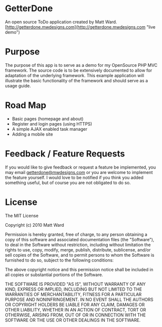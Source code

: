 # GetterDone

An open source ToDo application created by Matt Ward.
[http://getterdone.mwdesigns.com](http://getterdone.mwdesigns.com "live demo")

# Purpose

The purpose of this app is to serve as a demo for my OpenSource PHP MVC framework.
The source code is to be extensively documented to allow for adaptation of the underlying framework.
This example application will illustrate the basic functionality of the framework and should serve as a usage guide.

# Road Map

* Basic pages (homepage and about)
* Register and login pages (using HTTPS)
* A simple AJAX enabled task manager
* Adding a mobile site

# Feedback / Feature Requests

If you would like to give feedback or request a feature be implemented, you may email
[getterdone@mwdesigns.com](mailto:getterdone@mwdesigns.com "email me") or you are welcome to implement the feature yourself. I would love
to be notified if you think you added something useful, but of course you are not obligated to do so.

# License

The MIT License

Copyright (c) 2010 Matt Ward

Permission is hereby granted, free of charge, to any person obtaining a copy
of this software and associated documentation files (the "Software"), to deal
in the Software without restriction, including without limitation the rights
to use, copy, modify, merge, publish, distribute, sublicense, and/or sell
copies of the Software, and to permit persons to whom the Software is
furnished to do so, subject to the following conditions:

The above copyright notice and this permission notice shall be included in
all copies or substantial portions of the Software.

THE SOFTWARE IS PROVIDED "AS IS", WITHOUT WARRANTY OF ANY KIND, EXPRESS OR
IMPLIED, INCLUDING BUT NOT LIMITED TO THE WARRANTIES OF MERCHANTABILITY,
FITNESS FOR A PARTICULAR PURPOSE AND NONINFRINGEMENT. IN NO EVENT SHALL THE
AUTHORS OR COPYRIGHT HOLDERS BE LIABLE FOR ANY CLAIM, DAMAGES OR OTHER
LIABILITY, WHETHER IN AN ACTION OF CONTRACT, TORT OR OTHERWISE, ARISING FROM,
OUT OF OR IN CONNECTION WITH THE SOFTWARE OR THE USE OR OTHER DEALINGS IN
THE SOFTWARE.
